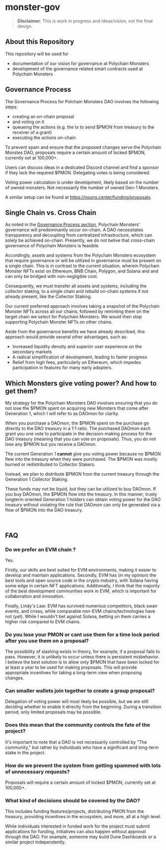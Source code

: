 # monster-gov

> **Disclaimer**: This is work in progress and ideas/vision, not the final design.

## About this Repository

This repository will be used for

- documentation of our vision for governance at Polychain Monsters
- development of the governance related smart contracts used at Polychain Monsters

## Governance Process

The Governance Process for Polchain Monsters DAO involves the following steps:

- creating an on-chain proposal
- and voting on it
- queueing the actions (e.g. the tx to send $PMON from treasury to the receiver of a grant)
- executing the actions on-chain

To prevent spam and ensure that the proposed changes serve the Polychain Monstes DAO, proposals require a certain amount of locked $PMON, currently set at 100,000+.

Users can discuss ideas in a dedicated Discord channel and find a sponsor if they lack the required $PMON. Delegating votes is being considered.

Voting power calculation is under development, likely based on the number of owned monsters. Not necessarily the number of owned Gen-1 Monsters.

A similar setup can be found at https://nouns.center/funding/proposals.

## Single Chain vs. Cross Chain

As noted in the [Governance Process section](#governance-process), Polychain Monsters' governance will predominantly occur on-chain. A DAO necessitates transparency and decoupling from centralized infrastructure, which can solely be achieved on-chain. Presently, we do not belive that cross-chain governance of Polychain Monsters is feasible.

Accordingly, assets and systems from the Polychain Monsters ecosystem that require governance or will be utilized in governance must be present on a single chain. This is in contrast to the current situation, wherein Polychain Monster NFTs exist on Ethereum, BNB Chain, Polygon, and Solana and and can only be bridged with non-negligible cost.

Consequently, we must transfer all assets and systems, including the collector staking, to a single chain and rebuild on-chain systems if not already present, like the Collector Staking.

Our current preferred approach involves taking a snapshot of the Polychain Monster NFTs across all our chains, followed by reminting them on the target chain we select for Polychain Monsters. We would then stop supporting Polychain Monster NFTs on other chains.

Aside from the governance benefits we have already described, this approach would provide several other advantages, such as:

- Increased liquidity density and superior user experience on the secondary markets
- A radical simplification of development, leading to faster progress
- Relief from high fees, particularly on Ethereum, which impedes participation in features for many early adopters.

## Which Monsters give voting power? And how to get them?

My strategy for the Polychain Monsters DAO involves ensuring that you do not lose the $PMON spent on acquiring new Monsters that come after Generation 1, which I will refer to as DAOmon for clarity.

When you purchase a DAOmon, the $PMON spent on the purchase go directly to the DAO treasury in a 1:1 ratio. The purchased DAOmon each grant you one vote to participate in the decision-making process for the DAO treasury (meaning that you can vote on proposals). Thus, you do not lose any $PMON but you receive a DAOmon.

The current Generation 1 **cannot** give you voting power because no $PMON flew into the treasury when they were purchased. The $PMON was mostly burned or redistributed to Collector Stakers.

Instead, we plan to distribute $PMON from the current treasury through the Generation 1 Collector Staking.

These funds may not be liquid, but they can be utilized to buy DAOmon. If you buy DAOmon, the $PMON flow into the treasury. In this manner, truely longterm oriented Generation 1 holders can obtain voting power for the DAO treasury without violating the rule that DAOmon can only be generated via a flow of $PMON into the DAO treasury.

</br>

## FAQ

### Do we prefer an EVM chain ?

Yes.

Firstly, our skills are best suited for EVM environments, making it easier to develop and maintain applications. Secondly, EVM has (in my opinion) the best tools and open source code in the crypto industry, with Solana having some edge in certain NFT applications. Additionally, I think that the majority of the best development communities work in EVM, which is important for collaboration and innovation.

Finally, Lindy's Law: EVM has survived numerous competitors, black swan events, and crises, while comparable non-EVM chains/technologies have not (yet). While I wouldn't bet against Solana, betting on them carries a higher risk compared to EVM chains.

### Do you lose your PMON or cant use them for a time lock period after you use them on a proposal?

The possibility of slashing exists in theory, for example, if a proposal fails to pass. However, it is unlikely to occur unless there is persistent misbehavior. I believe the best solution is to allow only $PMON that have been locked for at least a year to be used for making proposals. This will provide appropriate incentives for taking a long-term view when proposing changes.

### Can smaller wallets join together to create a group proposal?

Delegation of voting power will most likely be possible, but we are still deciding whether to enable it directly from the beginning. During a transition period, only limited proposals may be possible.

### Does this mean that the community controls the fate of the project?

It's important to note that a DAO is not necessarily controlled by "The community," but rather by individuals who have a significant and long-term stake in the project.

### How do we prevent the system from getting spammed with lots of unnecessary requests?

Proposals will require a certain amount of locked $PMON, currently set at 100,000+.

### What kind of decisions should be covered by the DAO?

This includes funding features/projects, distributing PMON from the treasury, providing incentives in the ecosystem, and more, all at a high level.

While individuals interested in funded work for the project must submit applications for funding, initiatives can also happen without approval through the DAO. For example, someone may build Dune Dashboards or a similar project independently.
